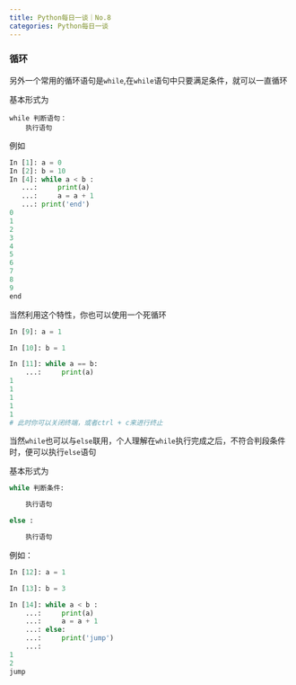 ```yaml
---
title: Python每日一谈｜No.8
categories: Python每日一谈
---
```


### 循环

另外一个常用的循环语句是`while`,在`while`语句中只要满足条件，就可以一直循环

基本形式为

```
while 判断语句：
	执行语句
```

例如

```python
In [1]: a = 0
In [2]: b = 10
In [4]: while a < b :
   ...:     print(a)
   ...:     a = a + 1
   ...: print('end')
0
1
2
3
4
5
6
7
8
9
end

```

当然利用这个特性，你也可以使用一个死循环

```python
In [9]: a = 1

In [10]: b = 1

In [11]: while a == b:
    ...:     print(a)
1
1
1
1
1
# 此时你可以关闭终端，或者ctrl + c来进行终止
```

当然`while`也可以与`else`联用，个人理解在`while`执行完成之后，不符合判段条件时，便可以执行`else`语句

基本形式为

```python
while 判断条件:

	执行语句

else :

	执行语句
```

例如：

```python
In [12]: a = 1

In [13]: b = 3

In [14]: while a < b :
    ...:     print(a)
    ...:     a = a + 1
    ...: else:
    ...:     print('jump')
    ...:
1
2
jump
```

